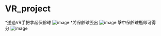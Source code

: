 # VR_project
*透過VR手把拿起保齡球
![image](https://github.com/user-attachments/assets/92dd6239-809b-46dd-9782-76236b26b134)
*將保齡球丟出
![image](https://github.com/user-attachments/assets/07a0bbd2-a7cc-49bc-b251-f3591587d1aa)
擊中保齡球瓶即可得分
![image](https://github.com/user-attachments/assets/9523e9a8-f217-48ad-95e9-fee63d1d19b4)
